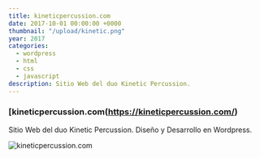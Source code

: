 ```yaml
---
title: kineticpercussion.com
date: 2017-10-01 00:00:00 +0000
thumbnail: "/upload/kinetic.png"
year: 2017
categories:
  - wordpress
  - html
  - css
  - javascript
description: Sitio Web del duo Kinetic Percussion.
---
```


### [kineticpercussion.com(https://kineticpercussion.com/)

Sitio Web del duo Kinetic Percussion.
Diseño y Desarrollo en Wordpress.

![kineticpercussion.com](/upload/kinetic.png)
